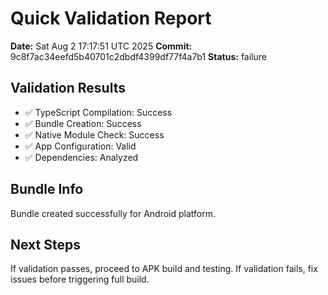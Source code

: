 # Quick Validation Report

**Date:** Sat Aug  2 17:17:51 UTC 2025
**Commit:** 9c8f7ac34eefd5b40701c2dbdf4399df77f4a7b1
**Status:** failure

## Validation Results

- ✅ TypeScript Compilation: Success
- ✅ Bundle Creation: Success  
- ✅ Native Module Check: Success
- ✅ App Configuration: Valid
- ✅ Dependencies: Analyzed

## Bundle Info

Bundle created successfully for Android platform.

## Next Steps

If validation passes, proceed to APK build and testing.
If validation fails, fix issues before triggering full build.
